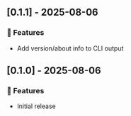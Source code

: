 ## [0.1.1] - 2025-08-06

### 🚀 Features

- Add version/about info to CLI output
## [0.1.0] - 2025-08-06

### 🚀 Features

- Initial release
